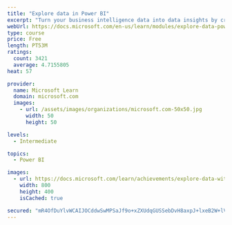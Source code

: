 ```yaml
---
title: "Explore data in Power BI"
excerpt: "Turn your business intelligence data into data insights by creating and configuring Power BI dashboards."
webUrl: https://docs.microsoft.com/en-us/learn/modules/explore-data-power-bi/
type: course
price: Free
length: PT53M
ratings:
  count: 3421
  average: 4.7155805
heat: 57

provider:
  name: Microsoft Learn
  domain: microsoft.com
  images:
    - url: /assets/images/organizations/microsoft.com-50x50.jpg
      width: 50
      height: 50

levels:
  - Intermediate

topics:
  - Power BI

images:
  - url: https://docs.microsoft.com/learn/achievements/explore-data-with-power-bi-desktop-social.png
    width: 800
    height: 400
    isCached: true

secured: "mR4OfDuYlvWCAIJOCddwSwMPSaJf9o+xZXUdqGUSSebDvH8axpJ+lxeB2W+lVgHz87mvj54tfdIpuy/QB3I2dkV+9H86KL6dAyA3IQqQTAgCWF0ci5AqZJNF11nLL6j+M7wsqYJsKlqbs4ehlJTmEVnzrCHnVHLneM2VtmnK5Yp0MMP7mrE5P028d2yrEeofUiXgLzWDFLpV1SJjDPW7oYq3ClMBXUQL6kbTrzcCnohjx5WCxtAJLg8xAyGWF4pDq+DMDCasAMSQyeGGwF8CqG4o5NZ0JSyZBIEGN45JXNP48o8/ns1HxIOKw3OmKfuT8Vi0woGQoV/Pkk9bH6Ix4NvQ5oeCKOeV2y1QIjDtdmwOwOTRHabSfp8M+stgVX0SzMIaYygTFXhHxoKlRy0cD81K8wcdme7lKyPmQ9UAwqc=;FhMDmj8vvYmQRjTUnVxI1g=="
---
```


